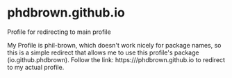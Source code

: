 # phdbrown.github.io
Profile for redirecting to main profile

My Profile is phil-brown, which doesn't work nicely for package names, so this is a simple redirect that allows me to use this profile's package (io.github.phdbrown). Follow the link: https:///phdbrown.github.io to redirect to my actual profile.
